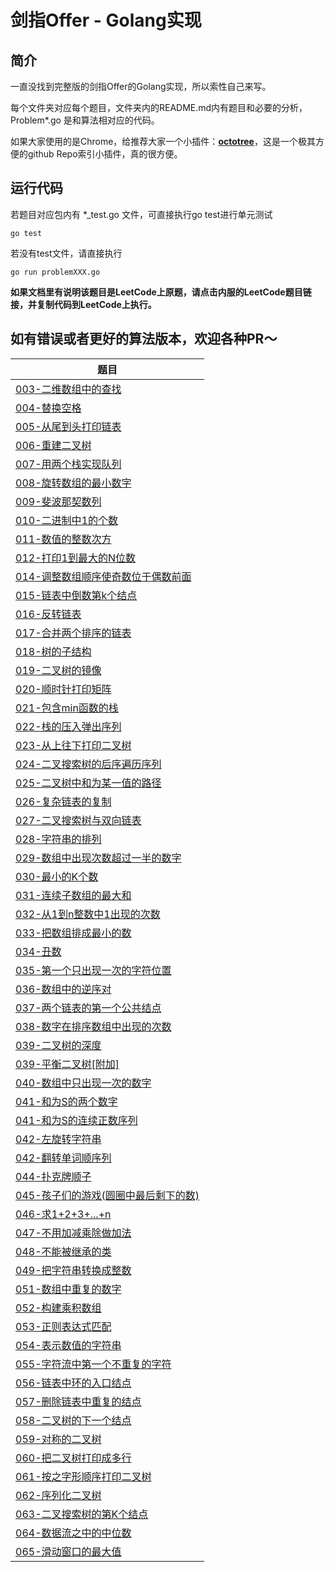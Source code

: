 # 剑指Offer - Golang实现

## 简介

一直没找到完整版的剑指Offer的Golang实现，所以索性自己来写。

每个文件夹对应每个题目，文件夹内的README.md内有题目和必要的分析，Problem\*.go 是和算法相对应的代码。

如果大家使用的是Chrome，给推荐大家一个小插件：**[octotree](https://chrome.google.com/webstore/detail/octotree/bkhaagjahfmjljalopjnoealnfndnagc?hl=zh-CN)**，这是一个极其方便的github Repo索引小插件，真的很方便。

## 运行代码

若题目对应包内有 \*\_test.go 文件，可直接执行go test进行单元测试
```shell
go test
```

若没有test文件，请直接执行
```shell
go run problemXXX.go
```

**如果文档里有说明该题目是LeetCode上原题，请点击内服的LeetCode题目链接，并复制代码到LeetCode上执行。**

## 如有错误或者更好的算法版本，欢迎各种PR～


| 题目      | 
| ---------- | 
| [003-二维数组中的查找](https://github.com/DinghaoLI/Coding-Interviews-Golang/tree/master/003-%E4%BA%8C%E7%BB%B4%E6%95%B0%E7%BB%84%E4%B8%AD%E7%9A%84%E6%9F%A5%E6%89%BE) |
[004-替换空格](https://github.com/DinghaoLI/Coding-Interviews-Golang/tree/master/004-%e6%9b%bf%e6%8d%a2%e7%a9%ba%e6%a0%bc) |
| [005-从尾到头打印链表](https://github.com/DinghaoLI/Coding-Interviews-Golang/tree/master/005-%e4%bb%8e%e5%b0%be%e5%88%b0%e5%a4%b4%e6%89%93%e5%8d%b0%e9%93%be%e8%a1%a8) |
| [006-重建二叉树](https://github.com/DinghaoLI/Coding-Interviews-Golang/tree/master/006-%e9%87%8d%e5%bb%ba%e4%ba%8c%e5%8f%89%e6%a0%91) |
| [007-用两个栈实现队列](https://github.com/DinghaoLI/Coding-Interviews-Golang/tree/master/007-%e7%94%a8%e4%b8%a4%e4%b8%aa%e6%a0%88%e5%ae%9e%e7%8e%b0%e9%98%9f%e5%88%97) |
| [008-旋转数组的最小数字](https://github.com/DinghaoLI/Coding-Interviews-Golang/tree/master/008-%e6%97%8b%e8%bd%ac%e6%95%b0%e7%bb%84%e7%9a%84%e6%9c%80%e5%b0%8f%e6%95%b0%e5%ad%97) |
| [009-斐波那契数列](https://github.com/DinghaoLI/Coding-Interviews-Golang/tree/master/009-%e6%96%90%e6%b3%a2%e9%82%a3%e5%a5%91%e6%95%b0%e5%88%97) |
| [010-二进制中1的个数](https://github.com/DinghaoLI/Coding-Interviews-Golang/tree/master/010-%e4%ba%8c%e8%bf%9b%e5%88%b6%e4%b8%ad1%e7%9a%84%e4%b8%aa%e6%95%b0) |
| [011-数值的整数次方](https://github.com/DinghaoLI/Coding-Interviews-Golang/tree/master/011-%e6%95%b0%e5%80%bc%e7%9a%84%e6%95%b4%e6%95%b0%e6%ac%a1%e6%96%b9) |
| [012-打印1到最大的N位数](https://github.com/DinghaoLI/Coding-Interviews-Golang/tree/master/012-%e6%89%93%e5%8d%b01%e5%88%b0%e6%9c%80%e5%a4%a7%e7%9a%84N%e4%bd%8d%e6%95%b0) |
| [014-调整数组顺序使奇数位于偶数前面](https://github.com/DinghaoLI/Coding-Interviews-Golang/tree/master/014-%e8%b0%83%e6%95%b4%e6%95%b0%e7%bb%84%e9%a1%ba%e5%ba%8f%e4%bd%bf%e5%a5%87%e6%95%b0%e4%bd%8d%e4%ba%8e%e5%81%b6%e6%95%b0%e5%89%8d%e9%9d%a2) |
| [015-链表中倒数第k个结点](https://github.com/DinghaoLI/Coding-Interviews-Golang/tree/master/015-%e9%93%be%e8%a1%a8%e4%b8%ad%e5%80%92%e6%95%b0%e7%ac%ack%e4%b8%aa%e7%bb%93%e7%82%b9) |
| [016-反转链表](https://github.com/DinghaoLI/Coding-Interviews-Golang/tree/master/016-%e5%8f%8d%e8%bd%ac%e9%93%be%e8%a1%a8) |
| [017-合并两个排序的链表](https://github.com/DinghaoLI/Coding-Interviews-Golang/tree/master/017-%e5%90%88%e5%b9%b6%e4%b8%a4%e4%b8%aa%e6%8e%92%e5%ba%8f%e7%9a%84%e9%93%be%e8%a1%a8) |
| [018-树的子结构](https://github.com/DinghaoLI/Coding-Interviews-Golang/tree/master/018-%e6%a0%91%e7%9a%84%e5%ad%90%e7%bb%93%e6%9e%84) |
| [019-二叉树的镜像](https://github.com/DinghaoLI/Coding-Interviews-Golang/tree/master/019-%e4%ba%8c%e5%8f%89%e6%a0%91%e7%9a%84%e9%95%9c%e5%83%8f) |
| [020-顺时针打印矩阵](https://github.com/DinghaoLI/Coding-Interviews-Golang/tree/master/020-%e9%a1%ba%e6%97%b6%e9%92%88%e6%89%93%e5%8d%b0%e7%9f%a9%e9%98%b5) |
| [021-包含min函数的栈](https://github.com/DinghaoLI/Coding-Interviews-Golang/tree/master/021-%e5%8c%85%e5%90%abmin%e5%87%bd%e6%95%b0%e7%9a%84%e6%a0%88) |
| [022-栈的压入弹出序列](https://github.com/DinghaoLI/Coding-Interviews-Golang/tree/master/022-%e6%a0%88%e7%9a%84%e5%8e%8b%e5%85%a5%e5%bc%b9%e5%87%ba%e5%ba%8f%e5%88%97) |
| [023-从上往下打印二叉树](https://github.com/DinghaoLI/Coding-Interviews-Golang/tree/master/023-%e4%bb%8e%e4%b8%8a%e5%be%80%e4%b8%8b%e6%89%93%e5%8d%b0%e4%ba%8c%e5%8f%89%e6%a0%91) |
| [024-二叉搜索树的后序遍历序列](https://github.com/DinghaoLI/Coding-Interviews-Golang/tree/master/024-%e4%ba%8c%e5%8f%89%e6%90%9c%e7%b4%a2%e6%a0%91%e7%9a%84%e5%90%8e%e5%ba%8f%e9%81%8d%e5%8e%86%e5%ba%8f%e5%88%97) |
| [025-二叉树中和为某一值的路径](https://github.com/DinghaoLI/Coding-Interviews-Golang/tree/master/025-%e4%ba%8c%e5%8f%89%e6%a0%91%e4%b8%ad%e5%92%8c%e4%b8%ba%e6%9f%90%e4%b8%80%e5%80%bc%e7%9a%84%e8%b7%af%e5%be%84) |
| [026-复杂链表的复制](https://github.com/DinghaoLI/Coding-Interviews-Golang/tree/master/026-%e5%a4%8d%e6%9d%82%e9%93%be%e8%a1%a8%e7%9a%84%e5%a4%8d%e5%88%b6) |
| [027-二叉搜索树与双向链表](https://github.com/DinghaoLI/Coding-Interviews-Golang/tree/master/027-%e4%ba%8c%e5%8f%89%e6%90%9c%e7%b4%a2%e6%a0%91%e4%b8%8e%e5%8f%8c%e5%90%91%e9%93%be%e8%a1%a8) |
| [028-字符串的排列](https://github.com/DinghaoLI/Coding-Interviews-Golang/tree/master/028-%e5%ad%97%e7%ac%a6%e4%b8%b2%e7%9a%84%e6%8e%92%e5%88%97) |
| [029-数组中出现次数超过一半的数字](https://github.com/DinghaoLI/Coding-Interviews-Golang/tree/master/029-%e6%95%b0%e7%bb%84%e4%b8%ad%e5%87%ba%e7%8e%b0%e6%ac%a1%e6%95%b0%e8%b6%85%e8%bf%87%e4%b8%80%e5%8d%8a%e7%9a%84%e6%95%b0%e5%ad%97) |
| [030-最小的K个数](https://github.com/DinghaoLI/Coding-Interviews-Golang/tree/master/030-%e6%9c%80%e5%b0%8f%e7%9a%84K%e4%b8%aa%e6%95%b0) |
| [031-连续子数组的最大和](https://github.com/DinghaoLI/Coding-Interviews-Golang/tree/master/031-%e8%bf%9e%e7%bb%ad%e5%ad%90%e6%95%b0%e7%bb%84%e7%9a%84%e6%9c%80%e5%a4%a7%e5%92%8c) |
| [032-从1到n整数中1出现的次数](https://github.com/DinghaoLI/Coding-Interviews-Golang/tree/master/032-%e4%bb%8e1%e5%88%b0n%e6%95%b4%e6%95%b0%e4%b8%ad1%e5%87%ba%e7%8e%b0%e7%9a%84%e6%ac%a1%e6%95%b0) |
| [033-把数组排成最小的数](https://github.com/DinghaoLI/Coding-Interviews-Golang/tree/master/033-%e6%8a%8a%e6%95%b0%e7%bb%84%e6%8e%92%e6%88%90%e6%9c%80%e5%b0%8f%e7%9a%84%e6%95%b0) |
| [034-丑数](https://github.com/DinghaoLI/Coding-Interviews-Golang/tree/master/034-%e4%b8%91%e6%95%b0) |
| [035-第一个只出现一次的字符位置](https://github.com/DinghaoLI/Coding-Interviews-Golang/tree/master/035-%e7%ac%ac%e4%b8%80%e4%b8%aa%e5%8f%aa%e5%87%ba%e7%8e%b0%e4%b8%80%e6%ac%a1%e7%9a%84%e5%ad%97%e7%ac%a6%e4%bd%8d%e7%bd%ae) |
| [036-数组中的逆序对](https://github.com/DinghaoLI/Coding-Interviews-Golang/tree/master/036-%e6%95%b0%e7%bb%84%e4%b8%ad%e7%9a%84%e9%80%86%e5%ba%8f%e5%af%b9) |
| [037-两个链表的第一个公共结点](https://github.com/DinghaoLI/Coding-Interviews-Golang/tree/master/037-%e4%b8%a4%e4%b8%aa%e9%93%be%e8%a1%a8%e7%9a%84%e7%ac%ac%e4%b8%80%e4%b8%aa%e5%85%ac%e5%85%b1%e7%bb%93%e7%82%b9) |
| [038-数字在排序数组中出现的次数](https://github.com/DinghaoLI/Coding-Interviews-Golang/tree/master/038-%e6%95%b0%e5%ad%97%e5%9c%a8%e6%8e%92%e5%ba%8f%e6%95%b0%e7%bb%84%e4%b8%ad%e5%87%ba%e7%8e%b0%e7%9a%84%e6%ac%a1%e6%95%b0) |
| [039-二叉树的深度](https://github.com/DinghaoLI/Coding-Interviews-Golang/tree/master/039-%e4%ba%8c%e5%8f%89%e6%a0%91%e7%9a%84%e6%b7%b1%e5%ba%a6) |
| [039-平衡二叉树[附加]](https://github.com/DinghaoLI/Coding-Interviews-Golang/tree/master/039-%e5%b9%b3%e8%a1%a1%e4%ba%8c%e5%8f%89%e6%a0%91%5b%e9%99%84%e5%8a%a0%5d) |
| [040-数组中只出现一次的数字](https://github.com/DinghaoLI/Coding-Interviews-Golang/tree/master/040-%e6%95%b0%e7%bb%84%e4%b8%ad%e5%8f%aa%e5%87%ba%e7%8e%b0%e4%b8%80%e6%ac%a1%e7%9a%84%e6%95%b0%e5%ad%97) |
| [041-和为S的两个数字](https://github.com/DinghaoLI/Coding-Interviews-Golang/tree/master/041-%e5%92%8c%e4%b8%baS%e7%9a%84%e4%b8%a4%e4%b8%aa%e6%95%b0%e5%ad%97) |
| [041-和为S的连续正数序列](https://github.com/DinghaoLI/Coding-Interviews-Golang/tree/master/041-%e5%92%8c%e4%b8%baS%e7%9a%84%e8%bf%9e%e7%bb%ad%e6%ad%a3%e6%95%b0%e5%ba%8f%e5%88%97) |
| [042-左旋转字符串](https://github.com/DinghaoLI/Coding-Interviews-Golang/tree/master/042-%e5%b7%a6%e6%97%8b%e8%bd%ac%e5%ad%97%e7%ac%a6%e4%b8%b2) |
| [042-翻转单词顺序列](https://github.com/DinghaoLI/Coding-Interviews-Golang/tree/master/042-%e7%bf%bb%e8%bd%ac%e5%8d%95%e8%af%8d%e9%a1%ba%e5%ba%8f%e5%88%97) |
| [044-扑克牌顺子](https://github.com/DinghaoLI/Coding-Interviews-Golang/tree/master/044-%e6%89%91%e5%85%8b%e7%89%8c%e9%a1%ba%e5%ad%90) |
| [045-孩子们的游戏(圆圈中最后剩下的数)](https://github.com/DinghaoLI/Coding-Interviews-Golang/tree/master/045-%e5%ad%a9%e5%ad%90%e4%bb%ac%e7%9a%84%e6%b8%b8%e6%88%8f(%e5%9c%86%e5%9c%88%e4%b8%ad%e6%9c%80%e5%90%8e%e5%89%a9%e4%b8%8b%e7%9a%84%e6%95%b0)) |
| [046-求1+2+3+...+n](https://github.com/DinghaoLI/Coding-Interviews-Golang/tree/master/046-%e6%b1%821%2b2%2b3%2b...%2bn) |
| [047-不用加减乘除做加法](https://github.com/DinghaoLI/Coding-Interviews-Golang/tree/master/047-%e4%b8%8d%e7%94%a8%e5%8a%a0%e5%87%8f%e4%b9%98%e9%99%a4%e5%81%9a%e5%8a%a0%e6%b3%95) |
| [048-不能被继承的类](https://github.com/DinghaoLI/Coding-Interviews-Golang/tree/master/048-%e4%b8%8d%e8%83%bd%e8%a2%ab%e7%bb%a7%e6%89%bf%e7%9a%84%e7%b1%bb) |
| [049-把字符串转换成整数](https://github.com/DinghaoLI/Coding-Interviews-Golang/tree/master/049-%e6%8a%8a%e5%ad%97%e7%ac%a6%e4%b8%b2%e8%bd%ac%e6%8d%a2%e6%88%90%e6%95%b4%e6%95%b0) |
| [051-数组中重复的数字](https://github.com/DinghaoLI/Coding-Interviews-Golang/tree/master/051-%e6%95%b0%e7%bb%84%e4%b8%ad%e9%87%8d%e5%a4%8d%e7%9a%84%e6%95%b0%e5%ad%97) |
| [052-构建乘积数组](https://github.com/DinghaoLI/Coding-Interviews-Golang/tree/master/052-%e6%9e%84%e5%bb%ba%e4%b9%98%e7%a7%af%e6%95%b0%e7%bb%84) |
| [053-正则表达式匹配](https://github.com/DinghaoLI/Coding-Interviews-Golang/tree/master/053-%e6%ad%a3%e5%88%99%e8%a1%a8%e8%be%be%e5%bc%8f%e5%8c%b9%e9%85%8d) |
| [054-表示数值的字符串](https://github.com/DinghaoLI/Coding-Interviews-Golang/tree/master/054-%e8%a1%a8%e7%a4%ba%e6%95%b0%e5%80%bc%e7%9a%84%e5%ad%97%e7%ac%a6%e4%b8%b2) |
| [055-字符流中第一个不重复的字符](https://github.com/DinghaoLI/Coding-Interviews-Golang/tree/master/055-%e5%ad%97%e7%ac%a6%e6%b5%81%e4%b8%ad%e7%ac%ac%e4%b8%80%e4%b8%aa%e4%b8%8d%e9%87%8d%e5%a4%8d%e7%9a%84%e5%ad%97%e7%ac%a6) |
| [056-链表中环的入口结点](https://github.com/DinghaoLI/Coding-Interviews-Golang/tree/master/056-%e9%93%be%e8%a1%a8%e4%b8%ad%e7%8e%af%e7%9a%84%e5%85%a5%e5%8f%a3%e7%bb%93%e7%82%b9) |
| [057-删除链表中重复的结点](https://github.com/DinghaoLI/Coding-Interviews-Golang/tree/master/057-%e5%88%a0%e9%99%a4%e9%93%be%e8%a1%a8%e4%b8%ad%e9%87%8d%e5%a4%8d%e7%9a%84%e7%bb%93%e7%82%b9) |
| [058-二叉树的下一个结点](https://github.com/DinghaoLI/Coding-Interviews-Golang/tree/master/058-%e4%ba%8c%e5%8f%89%e6%a0%91%e7%9a%84%e4%b8%8b%e4%b8%80%e4%b8%aa%e7%bb%93%e7%82%b9) |
| [059-对称的二叉树](https://github.com/DinghaoLI/Coding-Interviews-Golang/tree/master/059-%e5%af%b9%e7%a7%b0%e7%9a%84%e4%ba%8c%e5%8f%89%e6%a0%91) |
| [060-把二叉树打印成多行](https://github.com/DinghaoLI/Coding-Interviews-Golang/tree/master/060-%e6%8a%8a%e4%ba%8c%e5%8f%89%e6%a0%91%e6%89%93%e5%8d%b0%e6%88%90%e5%a4%9a%e8%a1%8c) |
| [061-按之字形顺序打印二叉树](https://github.com/DinghaoLI/Coding-Interviews-Golang/tree/master/061-%e6%8c%89%e4%b9%8b%e5%ad%97%e5%bd%a2%e9%a1%ba%e5%ba%8f%e6%89%93%e5%8d%b0%e4%ba%8c%e5%8f%89%e6%a0%91) |
| [062-序列化二叉树](https://github.com/DinghaoLI/Coding-Interviews-Golang/tree/master/062-%e5%ba%8f%e5%88%97%e5%8c%96%e4%ba%8c%e5%8f%89%e6%a0%91) |
| [063-二叉搜索树的第K个结点](https://github.com/DinghaoLI/Coding-Interviews-Golang/tree/master/063-%e4%ba%8c%e5%8f%89%e6%90%9c%e7%b4%a2%e6%a0%91%e7%9a%84%e7%ac%acK%e4%b8%aa%e7%bb%93%e7%82%b9) |
| [064-数据流之中的中位数](https://github.com/DinghaoLI/Coding-Interviews-Golang/tree/master/064-%e6%95%b0%e6%8d%ae%e6%b5%81%e4%b9%8b%e4%b8%ad%e7%9a%84%e4%b8%ad%e4%bd%8d%e6%95%b0) |
| [065-滑动窗口的最大值](https://github.com/DinghaoLI/Coding-Interviews-Golang/tree/master/065-%e6%bb%91%e5%8a%a8%e7%aa%97%e5%8f%a3%e7%9a%84%e6%9c%80%e5%a4%a7%e5%80%bc) |

